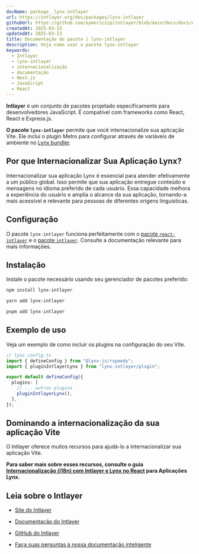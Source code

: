 ```yaml
---
docName: package__lynx-intlayer
url: https://intlayer.org/doc/packages/lynx-intlayer
githubUrl: https://github.com/aymericzip/intlayer/blob/main/docs/docs/en/packages/lynx-intlayer/index.md
createdAt: 2025-03-13
updatedAt: 2025-03-13
title: Documentação do pacote | lynx-intlayer
description: Veja como usar o pacote lynx-intlayer
keywords:
  - Intlayer
  - lynx-intlayer
  - internacionalização
  - documentação
  - Next.js
  - JavaScript
  - React
---
```


**Intlayer** é um conjunto de pacotes projetado especificamente para desenvolvedores JavaScript. É compatível com frameworks como React, React e Express.js.

**O pacote `lynx-intlayer`** permite que você internacionalize sua aplicação Vite. Ele inclui o plugin Metro para configurar através de variáveis de ambiente no [Lynx bundler](https://lynxjs.org/index.html).

## Por que Internacionalizar Sua Aplicação Lynx?

Internacionalizar sua aplicação Lynx é essencial para atender efetivamente a um público global. Isso permite que sua aplicação entregue conteúdo e mensagens no idioma preferido de cada usuário. Essa capacidade melhora a experiência do usuário e amplia o alcance da sua aplicação, tornando-a mais acessível e relevante para pessoas de diferentes origens linguísticas.

## Configuração

O pacote `lynx-intlayer` funciona perfeitamente com o [pacote `react-intlayer`](https://github.com/aymericzip/intlayer/blob/main/docs/docs/pt/packages/react-intlayer/index.md) e o [pacote `intlayer`](https://github.com/aymericzip/intlayer/blob/main/docs/docs/pt/packages/intlayer/index.md). Consulte a documentação relevante para mais informações.

## Instalação

Instale o pacote necessário usando seu gerenciador de pacotes preferido:

```bash packageManager="npm"
npm install lynx-intlayer
```

```bash packageManager="yarn"
yarn add lynx-intlayer
```

```bash packageManager="pnpm"
pnpm add lynx-intlayer
```

## Exemplo de uso

Veja um exemplo de como incluir os plugins na configuração do seu Vite.

```ts
// lynx.config.ts
import { defineConfig } from "@lynx-js/rspeedy";
import { pluginIntlayerLynx } from "lynx-intlayer/plugin";

export default defineConfig({
  plugins: [
    // ... outros plugins
    pluginIntlayerLynx(),
  ],
});
```

## Dominando a internacionalização da sua aplicação Vite

O Intlayer oferece muitos recursos para ajudá-lo a internacionalizar sua aplicação Vite.

**Para saber mais sobre esses recursos, consulte o guia [Internacionalização (i18n) com Intlayer e Lynx no React](https://github.com/aymericzip/intlayer/blob/main/docs/docs/pt/intlayer_with_lynx+react.md) para Aplicações Lynx.**

## Leia sobre o Intlayer

- [Site do Intlayer](https://intlayer.org)
- [Documentação do Intlayer](https://intlayer.org/doc)
- [GitHub do Intlayer](https://github.com/aymericzip/intlayer)

- [Faça suas perguntas à nossa documentação inteligente](https://intlayer.org/docchat)
